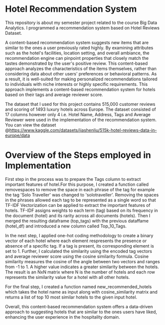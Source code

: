 # Hotel Recommendation System
This repository is about my semester project related to the course Big Data Analytics. I programmed a recommendation system based on Hotel Reviews Dataset.

A content-based recommendation system suggests new items that are similar to the ones a user previously rated highly. By examining attributes such as the hotel's facilities, location setting, and overall ambiance, the recommendation engine can pinpoint properties that closely match the tastes demonstrated by the user's positive review. This content-based approach analyzes the characteristics of the items themselves, rather than considering data about other users' preferences or behavioral patterns. As a result, it is well-suited for making personalized recommendations tailored to individuals with niche interests or highly specific requirements. This approach implements a content-based recommendation system for hotels based on their tags and average reviewer score. 

The dataset that I used for this project contains 515,000 customer reviews and scoring of 1493 luxury hotels across Europe. The dataset consisted of 17 columns however only 4 i.e. Hotel Name, Address, Tags and Average Reviewer were used in the implementation of the recommendation system. You can view the dataset @https://www.kaggle.com/datasets/jiashenliu/515k-hotel-reviews-data-in-europe/data

# Overview of the Steps employed in Implementation
First step in the process was to prepare the Tags column to extract important features of hotel.For this purpose, I created a function called removespaces to remove the space in each phrase of the tag for example the tag 'Solo Traveller' was changed to 'solotraveller'. Removing the spaces in the phrases allowed each tag to be represented as a single word so that TF-IDF Vectorization can be applied to extract the important features of hotels. TF-IDF assigns weights to each term (tag) based on its frequency in the document (hotel) and its rarity across all documents (hotels). Then I merged the resulting dataframe (top_tags) with the previous dataffame (hotel_df) and introduced a new column called Top_10_Tags. 

In the next step, I applied one-hot coding methodology to create a binary vector of each hotel where each element respresents the presence or absence of a specific tag. If a tag is present, its corresponding element is set to 1. Further, I calculated the similarity using the encoded tag vectors and average reviewer score using the cosine similarity formula.  Cosine similarity measures the cosine of the angle between two vectors and ranges from -1 to 1. A higher value indicates a greater similarity between the hotels. The result is an NxN matrix where N is the number of hotels and each row represents the similarity value for a hotel with all other hotels.

For the final step, I created a function named new_recommended_hotels which takes the hotel name as input along with cosine_similarity matrix and returns a list of top 10 most similar hotels to the given input hotel. 

Overall, this content-based recommendation system offers a data-driven approach to suggesting hotels that are similar to the ones users have liked, enhancing the user experience in the hospitality domain.
